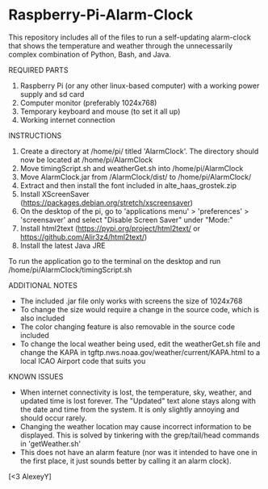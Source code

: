 # Raspberry-Pi-Alarm-Clock
This repository includes all of the files to run a self-updating alarm-clock that shows the temperature and weather through the unnecessarily complex combination of Python, Bash, and Java.

REQUIRED PARTS
1. Raspberry Pi (or any other linux-based computer) with a working power supply and sd card
2. Computer monitor (preferably 1024x768)
3. Temporary keyboard and mouse (to set it all up)
4. Working internet connection

INSTRUCTIONS
1. Create a directory at /home/pi/ titled 'AlarmClock'. The directory should now be located at /home/pi/AlarmClock
2. Move timingScript.sh and weatherGet.sh into /home/pi/AlarmClock
3. Move AlarmClock.jar from /AlarmClock/dist/ to /home/pi/AlarmClock/
4. Extract and then install the font included in alte_haas_grostek.zip
5. Install XScreenSaver (https://packages.debian.org/stretch/xscreensaver)
6. On the desktop of the pi, go to 'applications menu' > 'preferences' > 'screensaver' and select "Disable Screen Saver" under "Mode:"
7. Install html2text (https://pypi.org/project/html2text/ or https://github.com/Alir3z4/html2text/)
8. Install the latest Java JRE

To run the application go to the terminal on the desktop and run /home/pi/AlarmClock/timingScript.sh

ADDITIONAL NOTES
- The included .jar file only works with screens the size of 1024x768
- To change the size would require a change in the source code, which is also included
- The color changing feature is also removable in the source code included
- To change the local weather being used, edit the weatherGet.sh file and change the KAPA in tgftp.nws.noaa.gov/weather/current/KAPA.html to a local ICAO Airport code that suits you

KNOWN ISSUES
- When internet connectivity is lost, the temperature, sky, weather, and updated time is lost forever. The "Updated" text alone stays along with the date and time from the system. It is only slightly annoying and should occur rarely. 
- Changing the weather location may cause incorrect information to be displayed. This is solved by tinkering with the grep/tail/head commands in 'getWeather.sh'
- This does not have an alarm feature (nor was it intended to have one in the first place, it just sounds better by calling it an alarm clock).

[<3 AlexeyY]
